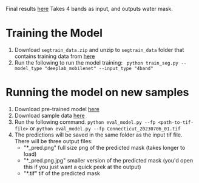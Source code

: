 Final results [here](https://drive.google.com/drive/folders/1Bw9MdeUwjlVLpP1C0h_4hDXbLo-H1XEG?usp=drive_link)
Takes 4 bands as input, and outputs water mask.

# Training the Model
1. Download `segtrain_data.zip` and unzip to `segtrain_data` folder that contains training data from [here](https://drive.google.com/file/d/18HCXhSLyRXisK3F9091QnMONSJ8yMIZq/view?usp=drive_link)
2. Run the following to run the model training:
``` python train_seg.py --model_type "deeplab_mobilenet" --input_type "4band"```

# Running the model on new samples
1. Download pre-trained model [here](https://drive.google.com/file/d/1mA1xyg8h1pxWnBH53bAadadZxMw-zGxM/view?usp=drive_link)
2. Download sample data [here](https://drive.google.com/file/d/13tCaFVbkpGvNJxK-N9mslrQeaAn2QqZZ/view?usp=drive_link)
3. Run the following command.
```python eval_model.py --fp <path-to-tif-file>```
or 
```python eval_model.py --fp Connecticut_20230706_01.tif```
4. The predictions will be saved in the same folder as the input tif file. There will be three output files:
    - "*_pred.png" full size png of the predicted mask (takes longer to load)
    - "*_pred.png.jpg" smaller version of the predicted mask (you'd open this if you just want a quick peek at the output)
    - "*.tif" tif of the predicted mask